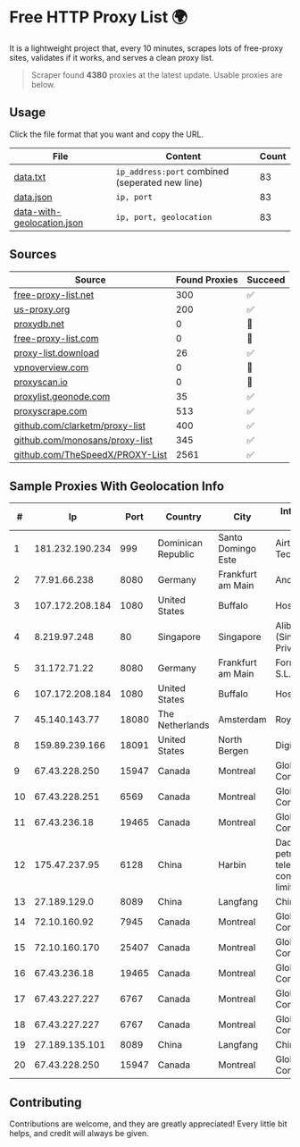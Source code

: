 
# Free HTTP Proxy List 🌍

It is a lightweight project that, every 10 minutes, scrapes lots of free-proxy sites, validates if it works, and serves a clean proxy list.


> Scraper found **4380** proxies at the latest update. Usable proxies are below.

## Usage

Click the file format that you want and copy the URL.


|File|Content|Count|
|----|-------|-----|
|[data.txt](https://raw.githubusercontent.com/themiralay/Proxy-List-World/master/data.txt)|`ip_address:port` combined (seperated new line)|83|
|[data.json](https://raw.githubusercontent.com/themiralay/Proxy-List-World/master/data.json)|`ip, port`|83|
|[data-with-geolocation.json](https://raw.githubusercontent.com/themiralay/Proxy-List-World/master/data-with-geolocation.json)|`ip, port, geolocation`|83|

## Sources

|Source|Found Proxies|Succeed|
|------|-------------|-------|
|[free-proxy-list.net](https://free-proxy-list.net)|300|✅|
|[us-proxy.org](https://www.us-proxy.org)|200|✅|
|[proxydb.net](http://proxydb.net)|0|🚫|
|[free-proxy-list.com](https://free-proxy-list.com/?page=&port=&type%5B%5D=http&type%5B%5D=https&up_time=0&search=Search)|0|🚫|
|[proxy-list.download](https://www.proxy-list.download/HTTP)|26|✅|
|[vpnoverview.com](https://vpnoverview.com/privacy/anonymous-browsing/free-proxy-servers)|0|🚫|
|[proxyscan.io](https://www.proxyscan.io)|0|🚫|
|[proxylist.geonode.com](https://proxylist.geonode.com/api/proxy-list?limit=300&page=1&sort_by=lastChecked&sort_type=desc&protocols=http,https)|35|✅|
|[proxyscrape.com](https://api.proxyscrape.com/v2/?request=displayproxies&protocol=http&timeout=10000&country=all&ssl=all&anonymity=all)|513|✅|
|[github.com/clarketm/proxy-list](https://raw.githubusercontent.com/clarketm/proxy-list/master/proxy-list-raw.txt)|400|✅|
|[github.com/monosans/proxy-list](https://raw.githubusercontent.com/monosans/proxy-list/main/proxies/http.txt)|345|✅|
|[github.com/TheSpeedX/PROXY-List](https://raw.githubusercontent.com/TheSpeedX/PROXY-List/master/http.txt)|2561|✅|


## Sample Proxies With Geolocation Info

|#|Ip|Port|Country|City|Internet Service Provider|
|-|--|----|-------|----|-------------------------|
|1|181.232.190.234|999|Dominican Republic|Santo Domingo Este|Airtime Technology SRL|
|2|77.91.66.238|8080|Germany|Frankfurt am Main|Andrii Hrosh|
|3|107.172.208.184|1080|United States|Buffalo|HostPapa|
|4|8.219.97.248|80|Singapore|Singapore|Alibaba Cloud (Singapore) Private Limited|
|5|31.172.71.22|8080|Germany|Frankfurt am Main|Fornex Hosting S.L.|
|6|107.172.208.184|1080|United States|Buffalo|HostPapa|
|7|45.140.143.77|18080|The Netherlands|Amsterdam|RoyaleHosting BV|
|8|159.89.239.166|18091|United States|North Bergen|DigitalOcean, LLC|
|9|67.43.228.250|15947|Canada|Montreal|GloboTech Communications|
|10|67.43.228.251|6569|Canada|Montreal|GloboTech Communications|
|11|67.43.236.18|19465|Canada|Montreal|GloboTech Communications|
|12|175.47.237.95|6128|China|Harbin|Daqing zhongji petroleum telecommunication construction limited cpmpany|
|13|27.189.129.0|8089|China|Langfang|Chinanet|
|14|72.10.160.92|7945|Canada|Montreal|GloboTech Communications|
|15|72.10.160.170|25407|Canada|Montreal|GloboTech Communications|
|16|67.43.236.18|19465|Canada|Montreal|GloboTech Communications|
|17|67.43.227.227|6767|Canada|Montreal|GloboTech Communications|
|18|67.43.227.227|6767|Canada|Montreal|GloboTech Communications|
|19|27.189.135.101|8089|China|Langfang|Chinanet|
|20|67.43.228.250|15947|Canada|Montreal|GloboTech Communications|



## Contributing

Contributions are welcome, and they are greatly appreciated! Every
little bit helps, and credit will always be given.

